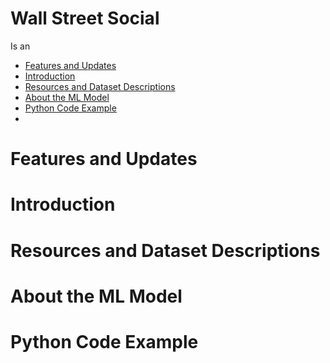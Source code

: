 # Wall Street Social
Is an 

* [Features and Updates](https://github.com/psf/requests)
* [Introduction](https://github.com/psf/requests)
* [Resources and Dataset Descriptions](https://github.com/psf/requests)
* [About the ML Model](https://github.com/psf/requests)
* [Python Code Example](https://github.com/psf/requests)
* 
# Features and Updates
# Introduction
# Resources and Dataset Descriptions
# About the ML Model
# Python Code Example
